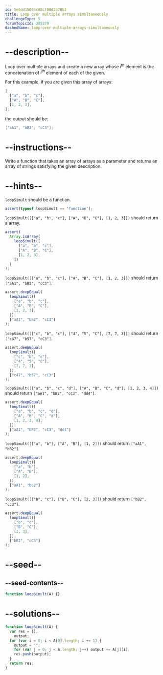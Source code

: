 ```yaml
---
id: 5e6dd15004c88cf00d2a78b3
title: Loop over multiple arrays simultaneously
challengeType: 5
forumTopicId: 385279
dashedName: loop-over-multiple-arrays-simultaneously
---
```


# --description--

Loop over multiple arrays and create a new array whose $i^{th}$ element is the concatenation of $i^{th}$ element of each of the given.

For this example, if you are given this array of arrays:

```js
[
  ["a", "b", "c"],
  ["A", "B", "C"],
  [1, 2, 3],
];
```

the output should be:

```js
["aA1", "bB2", "cC3"];
```

# --instructions--

Write a function that takes an array of arrays as a parameter and returns an array of strings satisfying the given description.

# --hints--

`loopSimult` should be a function.

```js
assert(typeof loopSimult == "function");
```

`loopSimult([["a", "b", "c"], ["A", "B", "C"], [1, 2, 3]])` should return a array.

```js
assert(
  Array.isArray(
    loopSimult([
      ["a", "b", "c"],
      ["A", "B", "C"],
      [1, 2, 3],
    ])
  )
);
```

`loopSimult([["a", "b", "c"], ["A", "B", "C"], [1, 2, 3]])` should return `["aA1", "bB2", "cC3"]`.

```js
assert.deepEqual(
  loopSimult([
    ["a", "b", "c"],
    ["A", "B", "C"],
    [1, 2, 3],
  ]),
  ["aA1", "bB2", "cC3"]
);
```

`loopSimult([["c", "b", "c"], ["4", "5", "C"], [7, 7, 3]])` should return `["c47", "b57", "cC3"]`.

```js
assert.deepEqual(
  loopSimult([
    ["c", "b", "c"],
    ["4", "5", "C"],
    [7, 7, 3],
  ]),
  ["c47", "b57", "cC3"]
);
```

`loopSimult([["a", "b", "c", "d"], ["A", "B", "C", "d"], [1, 2, 3, 4]])` should return `["aA1", "bB2", "cC3", "dd4"]`.

```js
assert.deepEqual(
  loopSimult([
    ["a", "b", "c", "d"],
    ["A", "B", "C", "d"],
    [1, 2, 3, 4],
  ]),
  ["aA1", "bB2", "cC3", "dd4"]
);
```

`loopSimult([["a", "b"], ["A", "B"], [1, 2]])` should return `["aA1", "bB2"]`.

```js
assert.deepEqual(
  loopSimult([
    ["a", "b"],
    ["A", "B"],
    [1, 2],
  ]),
  ["aA1", "bB2"]
);
```

`loopSimult([["b", "c"], ["B", "C"], [2, 3]])` should return `["bB2", "cC3"]`.

```js
assert.deepEqual(
  loopSimult([
    ["b", "c"],
    ["B", "C"],
    [2, 3],
  ]),
  ["bB2", "cC3"]
);
```

# --seed--

## --seed-contents--

```js
function loopSimult(A) {}
```

# --solutions--

```js
function loopSimult(A) {
  var res = [],
    output;
  for (var i = 0; i < A[0].length; i += 1) {
    output = "";
    for (var j = 0; j < A.length; j++) output += A[j][i];
    res.push(output);
  }
  return res;
}
```
